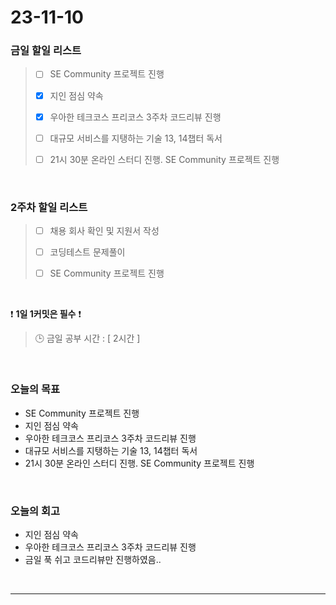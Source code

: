 # 23-11-10
### 금일 할일 리스트
> - [ ]  SE Community 프로젝트 진행
>
> - [x]  지인 점심 약속
>
> - [x]  우아한 테크코스 프리코스 3주차 코드리뷰 진행
>
> - [ ]  대규모 서비스를 지탱하는 기술 13, 14챕터 독서
>
> - [ ]  21시 30분 온라인 스터디 진행. SE Community 프로젝트 진행



<br/>

### 2주차 할일 리스트  
> - [ ]  채용 회사 확인 및 지원서 작성
>
> - [ ]  코딩테스트 문제풀이
>
> - [ ]  SE Community 프로젝트 진행

<br/>

❗ **1일 1커밋은 필수** ❗
> 🕒 금일 공부 시간 : [ 2시간 ]
  
<br/>

### 오늘의 목표
- SE Community 프로젝트 진행
- 지인 점심 약속
- 우아한 테크코스 프리코스 3주차 코드리뷰 진행
- 대규모 서비스를 지탱하는 기술 13, 14챕터 독서
- 21시 30분 온라인 스터디 진행. SE Community 프로젝트 진행

<br>

### 오늘의 회고
- 지인 점심 약속
- 우아한 테크코스 프리코스 3주차 코드리뷰 진행
- 금일 푹 쉬고 코드리뷰만 진행하였음..


<br/>

------------  
